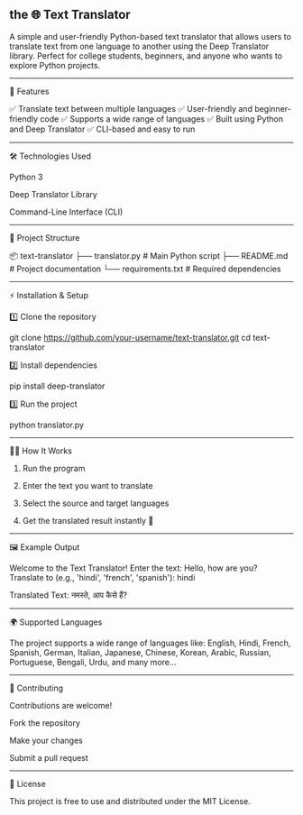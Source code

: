 ## the 🌐 Text Translator

A simple and user-friendly Python-based text translator that allows users to translate text from one language to another using the Deep Translator library.
Perfect for college students, beginners, and anyone who wants to explore Python projects.


---

📌 Features

✅ Translate text between multiple languages
✅ User-friendly and beginner-friendly code
✅ Supports a wide range of languages
✅ Built using Python and Deep Translator
✅ CLI-based and easy to run


---

🛠️ Technologies Used

Python 3

Deep Translator Library

Command-Line Interface (CLI)



---

📂 Project Structure

📦 text-translator
├── translator.py        # Main Python script
├── README.md            # Project documentation
└── requirements.txt     # Required dependencies


---

⚡ Installation & Setup

1️⃣ Clone the repository

git clone https://github.com/your-username/text-translator.git
cd text-translator

2️⃣ Install dependencies

pip install deep-translator

3️⃣ Run the project

python translator.py


---

🧑‍💻 How It Works

1. Run the program


2. Enter the text you want to translate


3. Select the source and target languages


4. Get the translated result instantly 🎉




---

🖼️ Example Output

Welcome to the Text Translator!
Enter the text: Hello, how are you?
Translate to (e.g., 'hindi', 'french', 'spanish'): hindi

Translated Text: नमस्ते, आप कैसे हैं?


---

🌍 Supported Languages

The project supports a wide range of languages like:
English, Hindi, French, Spanish, German, Italian, Japanese, Chinese, Korean, Arabic, Russian, Portuguese, Bengali, Urdu, and many more...


---

🤝 Contributing

Contributions are welcome!

Fork the repository

Make your changes

Submit a pull request



---

📜 License

This project is free to use and distributed under the MIT License.

